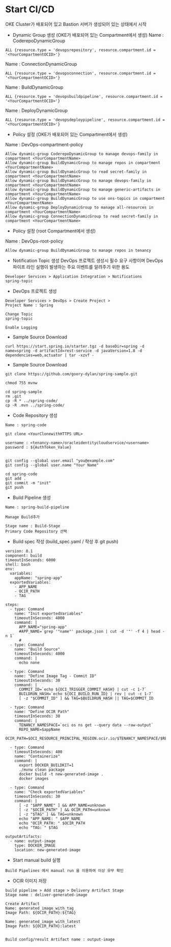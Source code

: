 # Start CI/CD
OKE Cluster가 배포되어 있고 Bastion 서버가 생성되어 있는 상태에서 시작

* Dynamic Group 생성 (OKE가 배포되어 있는 Compartment에서 생성)
Name : CoderepoDynamicGroup
```
ALL {resource.type = 'devopsrepository', resource.compartment.id = '<YourCompartmentOCID>'}
```
Name : ConnectionDynamicGroup
```
ALL {resource.type = 'devopsconnection', resource.compartment.id = '<YourCompartmentOCID>'}
```
Name : BuildDynamicGroup
```
ALL {resource.type = 'devopsbuildpipeline', resource.compartment.id = '<YourCompartmentOCID>'}
```
Name : DeployDynamicGroup
```
ALL {resource.type = 'devopsdeploypipeline', resource.compartment.id = '<YourCompartmentOCID>'}
```

* Policy 설정 (OKE가 배포되어 있는 Compartment에서 생성)
 
Name : DevOps-compartment-policy
```
Allow dynamic-group CoderepoDynamicGroup to manage devops-family in compartment <YourCompartmentName>
Allow dynamic-group BuildDynamicGroup to manage repos in compartment <YourCompartmentName>
Allow dynamic-group BuildDynamicGroup to read secret-family in compartment <YourCompartmentName>
Allow dynamic-group BuildDynamicGroup to manage devops-family in compartment <YourCompartmentName>
Allow dynamic-group BuildDynamicGroup to manage generic-artifacts in compartment <YourCompartmentName>
Allow dynamic-group BuildDynamicGroup to use ons-topics in compartment <YourCompartmentName>
Allow dynamic-group DeployDynamicGroup to manage all-resources in compartment <YourCompartmentName>
Allow dynamic-group ConnectionDynamicGroup to read secret-family in compartment <YourCompartmentName>
```

* Policy 설정 (root Compartment에서 생성)

Name : DevOps-root-policy
```
Allow dynamic-group BuildDynamicGroup to manage repos in tenancy
```

* Notification Topic 생성
DevOps 프로젝트 생성시 필수 요구 사항이며 DevOps 파이프 라인 실행이 발생하는 주요 이벤트를 알려주기 위한 용도
```
Developer Services > Application Integration > Notifications
spring-topic
```

* DevOps 프로젝트 생성
```
Developer Services > DevOps > Create Project >
Project Name : Spring

Change Topic
spring-topic

Enable Logging
```

* Sample Source Download
```
curl https://start.spring.io/starter.tgz -d baseDir=spring -d name=spring -d artifactId=rest-service -d javaVersion=1.8 -d dependencies=web,actuator | tar -xzvf -

```

* Sample Source Download
```
git clone https://github.com/goory-dylan/spring-sample.git

chmod 755 mvnw

cd spring-sample
rm .git
cp -R * ../spring-code/
cp -R .mvn ../spring-code/
```

* Code Repository 생성
```
Name : spring-code

git clone <YourClonewithHTTPS URL>

username : <tenancy-name>/oracleidentitycloudservice/<username>
password : ${AuthToken_Value}


git config --global user.email "you@example.com"
git config --global user.name "Your Name"

cd spring-code
git add .
git commit -m "init"
git push
```

* Build Pipeline 생성
```
Name : spring-build-pipeline

Manage Build추가

Stage name : Build-Stage
Primary Code Repository 선택
```


* Build spec 작성 (build_spec.yaml / 작성 후 git push)
```
version: 0.1
component: build
timeoutInSeconds: 6000
shell: bash
env:
  variables:
    appName: "spring-app"
  exportedVariables:
    - APP_NAME
    - OCIR_PATH
    - TAG

steps:
  - type: Command
    name: "Init exportedVariables"
    timeoutInSeconds: 4000
    command: |
      APP_NAME="spring-app"
      #APP_NAME=`grep '"name"' package.json | cut -d '"' -f 4 | head -n 1`
      #
  - type: Command
    name: "Build Source"
    timeoutInSeconds: 4000
    command: |
      echo none

  - type: Command
    name: "Define Image Tag - Commit ID"
    timeoutInSeconds: 30
    command: |
      COMMIT_ID=`echo ${OCI_TRIGGER_COMMIT_HASH} | cut -c 1-7`
      BUILDRUN_HASH=`echo ${OCI_BUILD_RUN_ID} | rev | cut -c 1-7`
      [ -z "$COMMIT_ID" ] && TAG=$BUILDRUN_HASH || TAG=$COMMIT_ID

  - type: Command
    name: "Define OCIR Path"
    timeoutInSeconds: 30
    command: |
      TENANCY_NAMESPACE=`oci os ns get --query data --raw-output`
      REPO_NAME=$appName
      OCIR_PATH=$OCI_RESOURCE_PRINCIPAL_REGION.ocir.io/$TENANCY_NAMESPACE/$REPO_NAME

  - type: Command
    timeoutInSeconds: 400
    name: "Containerize"
    command: |
      export DOCKER_BUILDKIT=1
      ./mvnw clean package
      docker build -t new-generated-image .
      docker images

  - type: Command
    name: "Check exportedVariables"
    timeoutInSeconds: 30
    command: |
      [ -z "$APP_NAME" ] && APP_NAME=unknown
      [ -z "$OCIR_PATH" ] && OCIR_PATH=unknown
      [ -z "$TAG" ] && TAG=unknown
      echo "APP_NAME: " $APP_NAME
      echo "OCIR_PATH: " $OCIR_PATH
      echo "TAG: " $TAG

outputArtifacts:
  - name: output-image
    type: DOCKER_IMAGE
    location: new-generated-image    
```

* Start manual build 실행
```
Build Pipelines 에서 manual run 을 이용하여 이상 유무 확인
```

* OCIR 이미지 저장
```
build pipeline > Add stage > Delivery Artifact Stage
Stage name : deliver-generated-image

Create Artifact
Name: generated_image_with_tag
Image Path: ${OCIR_PATH}:${TAG}

Name: generated_image_with_latest
Image Path: ${OCIR_PATH}:latest


Build config/result Artifact name : output-image
```
